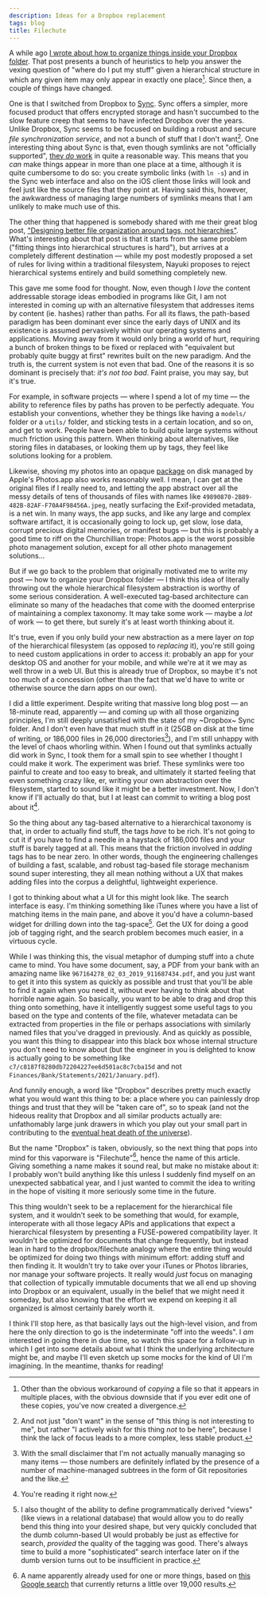 ```yaml
---
description: Ideas for a Dropbox replacement
tags: blog
title: Filechute
---
```


A while ago [I wrote about how to organize things inside your Dropbox folder](/blog/dropbox). That post presents a bunch of heuristics to help you answer the vexing question of "where do I put my stuff" given a hierarchical structure in which any given item may only appear in exactly one place[^copies]. Since then, a couple of things have changed.

One is that I switched from Dropbox to [Sync](https://www.sync.com/). Sync offers a simpler, more focused product that offers encrypted storage and hasn't succumbed to the slow feature creep that seems to have infected Dropbox over the years. Unlike Dropbox, Sync seems to be focused on building a robust and secure _file synchronization service_, and not a bunch of stuff that I don't want[^distraction]. One interesting thing about Sync is that, even though symlinks are not "officially supported", [they _do_ work](https://twitter.com/wincent/status/1465777254617731076) in quite a reasonable way. This means that you _can_ make things appear in more than one place at a time, although it is quite cumbersome to do so: you create symbolic links (with `ln -s`) and in the Sync web interface and also on the iOS client those links will look and feel just like the source files that they point at. Having said this, however, the awkwardness of managing large numbers of symlinks means that I am unlikely to make much use of this.

The other thing that happened is somebody shared with me their great blog post, ["Designing better file organization around tags, not hierarchies"](https://www.nayuki.io/page/designing-better-file-organization-around-tags-not-hierarchies). What's interesting about that post is that it starts from the same problem ("fitting things into hierarchical structures is hard"), but arrives at a completely different destination — while my post modestly proposed a set of rules for living within a traditional filesystem, Nayuki proposes to reject hierarchical systems entirely and build something completely new.

This gave me some food for thought. Now, even though I _love_ the content addressable storage ideas embodied in programs like Git, I am not interested in coming up with an alternative filesystem that addresses items by content (ie. hashes) rather than paths. For all its flaws, the path-based paradigm has been dominant ever since the early days of UNIX and its existence is assumed pervasively within our operating systems and applications. Moving away from it would only bring a world of hurt, requiring a bunch of broken things to be fixed or replaced with "equivalent but probably quite buggy at first" rewrites built on the new paradigm. And the truth is, the current system is not even that bad. One of the reasons it is so dominant is precisely that: _it's not too bad_. Faint praise, you may say, but it's true.

For example, in software projects — where I spend a lot of my time — the ability to reference files by paths has proven to be perfectly adequate. You establish your conventions, whether they be things like having a `models/` folder or a `utils/` folder, and sticking tests in a certain location, and so on, and get to work. People have been able to build quite large systems without much friction using this pattern. When thinking about alternatives, like storing files in databases, or looking them up by tags, they feel like solutions looking for a problem.

Likewise, shoving my photos into an opaque [package](https://en.wikipedia.org/wiki/Package_%28macOS%29) on disk managed by Apple's Photos.app also works reasonably well. I mean, I can get at the original files if I really need to, and letting the app abstract over all the messy details of tens of thousands of files with names like `49890870-2B89-482B-82AF-F70A4F98456A.jpeg`, neatly surfacing the Exif-provided metadata, is a net win. In many ways, the app sucks, and like any large and complex software artifact, it is occasionally going to lock up, get slow, lose data, corrupt precious digital memories, or manifest bugs — but this is probably a good time to riff on the Churchillian trope: Photos.app is the worst possible photo management solution, except for all other photo management solutions...

But if we go back to the problem that originally motivated me to write my post — how to organize your Dropbox folder — I think this idea of literally throwing out the whole hierarchical filesystem abstraction is worthy of some serious consideration. A well-executed tag-based architecture can eliminate so many of the headaches that come with the doomed enterprise of maintaining a complex taxonomy. It may take some work — maybe a _lot_ of work — to get there, but surely it's at least worth thinking about it.

It's true, even if you only build your new abstraction as a mere layer _on top_ of the hierarchical filesystem (as opposed to _replacing_ it), you're still going to need custom applications in order to access it: probably an app for your desktop OS and another for your mobile, and while we're at it we may as well throw in a web UI. But this is already true of Dropbox, so maybe it's not too much of a concession (other than the fact that we'd have to write or otherwise source the darn apps on our own).

I did a little experiment. Despite writing that massive long blog post — an 18-minute read, apparently — and coming up with all those organizing principles, I'm still deeply unsatisfied with the state of my ~Dropbox~ Sync folder. And I don't even have that much stuff in it (25GB on disk at the time of writing, or 186,000 files in 26,000 directories[^git]), and I'm still unhappy with the level of chaos whorling within. When I found out that symlinks actually did work in Sync, I took them for a small spin to see whether I thought I could make it work. The experiment was brief. These symlinks were too painful to create and too easy to break, and ultimately it started feeling that even something crazy like, er, writing your own abstraction over the filesystem, started to sound like it might be a better investment. Now, I don't know if I'll actually do that, but I at least can commit to writing a blog post about it[^reading].

So the thing about any tag-based alternative to a hierarchical taxonomy is that, in order to actually find stuff, the tags _have_ to be rich. It's not going to cut it if you have to find a needle in a haystack of 186,000 files and your stuff is barely tagged at all. This means that the friction involved in _adding_ tags has to be near zero. In other words, though the engineering challenges of building a fast, scalable, and robust tag-based file storage mechanism sound super interesting, they all mean nothing without a UX that makes adding files into the corpus a delightful, lightweight experience.

I got to thinking about what a UI for this might look like. The search interface is easy. I'm thinking something like iTunes where you have a list of matching items in the main pane, and above it you'd have a column-based widget for drilling down into the tag-space[^declarative]. Get the UX for doing a good job of tagging right, and the search problem becomes much easier, in a virtuous cycle.

While I was thinking this, the visual metaphor of dumping stuff into a chute came to mind. You have some document, say, a PDF from your bank with an amazing name like `967164278_02_03_2019_911687434.pdf`, and you just want to get it into this system as quickly as possible and trust that you'll be able to find it again when you need it, without ever having to think about that horrible name again. So basically, you want to be able to drag and drop this thing onto something, have it intelligently suggest some useful tags to you based on the type and contents of the file, whatever metadata can be extracted from properties in the file or perhaps associations with similarly named files that you've dragged in previously. And as quickly as possible, you want this thing to disappear into this black box whose internal structure you don't need to know about (but the engineer in you is delighted to know is actually going to be something like `c7/c8187f8280db72204227ee6d501ac8c7cba15d` and not `Finances/Bank/Statements/2021/January.pdf`).

And funnily enough, a word like "Dropbox" describes pretty much exactly what you would want this thing to be: a place where you can painlessly drop things and trust that they will be "taken care of", so to speak (and not the hideous reality that Dropbox and all similar products actually are: unfathomably large junk drawers in which you play out your small part in contributing to the [eventual heat death of the universe](https://en.wikipedia.org/wiki/Heat_death_of_the_universe)).

But the name "Dropbox" is taken, obviously, so the next thing that pops into mind for this vaporware is "Filechute"[^filechute], hence the name of this article. Giving something a name makes it sound real, but make no mistake about it: I probably won't build anything like this unless I suddenly find myself on an unexpected sabbatical year, and I just wanted to commit the idea to writing in the hope of visiting it more seriously some time in the future.

This thing wouldn't seek to be a replacement for the hierarchical file system, and it wouldn't seek to be something that would, for example, interoperate with all those legacy APIs and applications that expect a hierarchical filesystem by presenting a FUSE-powered compatibility layer. It wouldn't be optimized for documents that change frequently, but instead lean in hard to the dropbox/filechute analogy where the entire thing would be optimized for doing two things with minimum effort: adding stuff and then finding it. It wouldn't try to take over your iTunes or Photos libraries, nor manage your software projects. It really would _just_ focus on managing that collection of typically immutable documents that we all end up shoving into Dropbox or an equivalent, usually in the belief that we might need it someday, but also knowing that the effort we expend on keeping it all organized is almost certainly barely worth it.

I think I'll stop here, as that basically lays out the high-level vision, and from here the only direction to go is the indeterminate "off into the weeds". I _am_ interested in going there in due time, so watch this space for a follow-up in which I get into some details about what I think the underlying architecture might be, and maybe I'll even sketch up some mocks for the kind of UI I'm imagining. In the meantime, thanks for reading!

[^copies]: Other than the obvious workaround of _copying_ a file so that it appears in multiple places, with the obvious downside that if you ever edit one of these copies, you've now created a divergence.
[^distraction]: And not just "don't want" in the sense of "this thing is not interesting to me", but rather "I actively wish for this thing _not_ to be here", because I think the lack of focus leads to a more complex, less stable product.
[^git]: With the small disclaimer that I'm not actually manually managing so many items — those numbers are definitely inflated by the presence of a number of machine-managed subtrees in the form of Git repositories and the like.
[^reading]: You're reading it right now.
[^declarative]: I also thought of the ability to define programmatically derived "views" (like views in a relational database) that would allow you to do really bend this thing into your desired shape, but very quickly concluded that the dumb column-based UI would probably be just as effective for search, _provided_ the quality of the tagging was good. There's always time to build a more "sophisticated" search interface later on if the dumb version turns out to be insufficient in practice.
[^filechute]: A name apparently already used for one or more things, based on [this Google search](https://www.google.com/search?q=filechute) that currently returns a little over 19,000 results.
